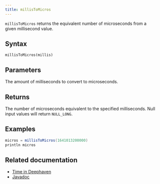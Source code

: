 ```yaml
---
title: millisToMicros
---
```


`millisToMicros` returns the equivalent number of microseconds from a given millisecond value.

## Syntax

```
millisToMicros(millis)
```

## Parameters

<ParamTable>
<Param name="millis" type="long">

The amount of milliseconds to convert to microseconds.

</Param>
</ParamTable>

## Returns

The number of microseconds equivalent to the specified milliseconds. Null input values will return `NULL_LONG`.

## Examples

```groovy order=:log
micros = millisToMicros(1641013200000)
println micros
```

## Related documentation

- [Time in Deephaven](../../../conceptual/time-in-deephaven.md)
- [Javadoc](https://deephaven.io/core/javadoc/io/deephaven/time/DateTimeUtils.html#millisToMicros(long))
